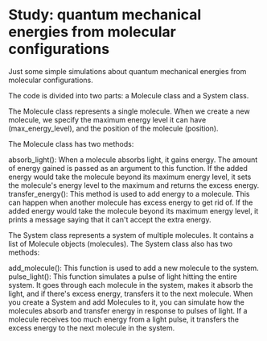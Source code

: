 # Study: quantum mechanical energies from molecular configurations
Just some simple simulations about quantum mechanical energies from molecular configurations. 

The code is divided into two parts: a Molecule class and a System class.

The Molecule class represents a single molecule. When we create a new molecule, we specify the maximum energy level it can have (max_energy_level), and the position of the molecule (position).

The Molecule class has two methods:

absorb_light(): When a molecule absorbs light, it gains energy. The amount of energy gained is passed as an argument to this function. If the added energy would take the molecule beyond its maximum energy level, it sets the molecule's energy level to the maximum and returns the excess energy.
transfer_energy(): This method is used to add energy to a molecule. This can happen when another molecule has excess energy to get rid of. If the added energy would take the molecule beyond its maximum energy level, it prints a message saying that it can't accept the extra energy.

The System class represents a system of multiple molecules. It contains a list of Molecule objects (molecules).
The System class also has two methods:

add_molecule(): This function is used to add a new molecule to the system.
pulse_light(): This function simulates a pulse of light hitting the entire system. It goes through each molecule in the system, makes it absorb the light, and if there's excess energy, transfers it to the next molecule.
When you create a System and add Molecules to it, you can simulate how the molecules absorb and transfer energy in response to pulses of light. If a molecule receives too much energy from a light pulse, it transfers the excess energy to the next molecule in the system. 
